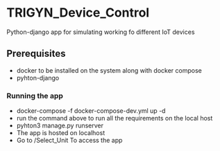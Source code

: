 # TRIGYN_Device_Control
Python-django app for simulating working fo different IoT devices

## Prerequisites
* docker to be installed on the system along with docker compose
* pyhton-django
### Running the app
* docker-compose -f docker-compose-dev.yml up -d
* run the command above to run all the requirements on the local host
* pyhton3 manage.py runserver
* The app is hosted on localhost
* Go to /Select_Unit To access the app

